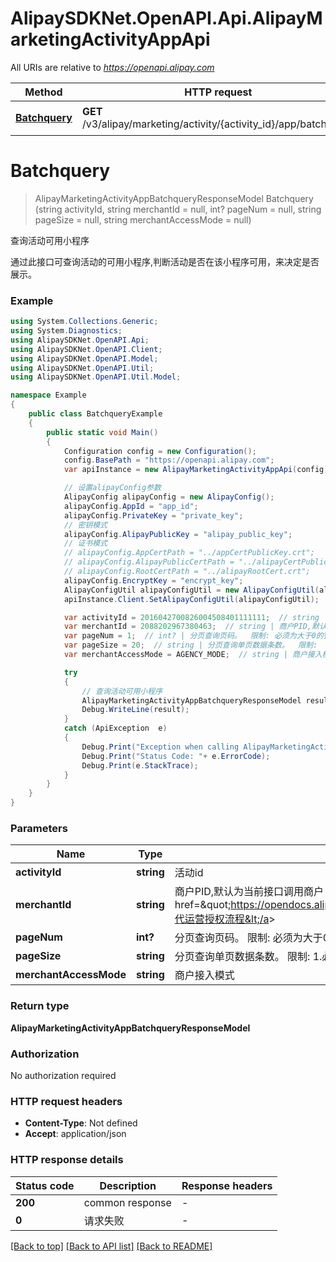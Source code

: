 # AlipaySDKNet.OpenAPI.Api.AlipayMarketingActivityAppApi

All URIs are relative to *https://openapi.alipay.com*

Method | HTTP request | Description
------------- | ------------- | -------------
[**Batchquery**](AlipayMarketingActivityAppApi.md#batchquery) | **GET** /v3/alipay/marketing/activity/{activity_id}/app/batchquery | 查询活动可用小程序


<a name="batchquery"></a>
# **Batchquery**
> AlipayMarketingActivityAppBatchqueryResponseModel Batchquery (string activityId, string merchantId = null, int? pageNum = null, string pageSize = null, string merchantAccessMode = null)

查询活动可用小程序

通过此接口可查询活动的可用小程序,判断活动是否在该小程序可用，来决定是否展示。

### Example
```csharp
using System.Collections.Generic;
using System.Diagnostics;
using AlipaySDKNet.OpenAPI.Api;
using AlipaySDKNet.OpenAPI.Client;
using AlipaySDKNet.OpenAPI.Model;
using AlipaySDKNet.OpenAPI.Util;
using AlipaySDKNet.OpenAPI.Util.Model;

namespace Example
{
    public class BatchqueryExample
    {
        public static void Main()
        {
            Configuration config = new Configuration();
            config.BasePath = "https://openapi.alipay.com";
            var apiInstance = new AlipayMarketingActivityAppApi(config);

            // 设置alipayConfig参数
            AlipayConfig alipayConfig = new AlipayConfig();
            alipayConfig.AppId = "app_id";
            alipayConfig.PrivateKey = "private_key";
            // 密钥模式
            alipayConfig.AlipayPublicKey = "alipay_public_key";
            // 证书模式
            // alipayConfig.AppCertPath = "../appCertPublicKey.crt";
            // alipayConfig.AlipayPublicCertPath = "../alipayCertPublicKey_RSA2.crt";
            // alipayConfig.RootCertPath = "../alipayRootCert.crt";
            alipayConfig.EncryptKey = "encrypt_key";
            AlipayConfigUtil alipayConfigUtil = new AlipayConfigUtil(alipayConfig);
            apiInstance.Client.SetAlipayConfigUtil(alipayConfigUtil);

            var activityId = 2016042700826004508401111111;  // string | 活动id
            var merchantId = 2088202967380463;  // string | 商户PID,默认为当前接口调用商户  限制:  接口调用者必须有商户代运营权限。  <a href=\"https://opendocs.alipay.com/mini/01hm6i#%E4%BB%A3%E8%BF%90%E8%90%A5%E6%8E%88%E6%9D%83\">代运营授权流程</a> (optional) 
            var pageNum = 1;  // int? | 分页查询页码。  限制: 必须为大于0的整数 (optional) 
            var pageSize = 20;  // string | 分页查询单页数据条数。  限制:  1.必须为大于0的整数  2.每页最大值为20 (optional) 
            var merchantAccessMode = AGENCY_MODE;  // string | 商户接入模式 (optional) 

            try
            {
                // 查询活动可用小程序
                AlipayMarketingActivityAppBatchqueryResponseModel result = apiInstance.Batchquery(activityId, merchantId, pageNum, pageSize, merchantAccessMode);
                Debug.WriteLine(result);
            }
            catch (ApiException  e)
            {
                Debug.Print("Exception when calling AlipayMarketingActivityAppApi.Batchquery: " + e.Message );
                Debug.Print("Status Code: "+ e.ErrorCode);
                Debug.Print(e.StackTrace);
            }
        }
    }
}
```

### Parameters

Name | Type | Description  | Notes
------------- | ------------- | ------------- | -------------
 **activityId** | **string**| 活动id | 
 **merchantId** | **string**| 商户PID,默认为当前接口调用商户  限制:  接口调用者必须有商户代运营权限。  &lt;a href&#x3D;\&quot;https://opendocs.alipay.com/mini/01hm6i#%E4%BB%A3%E8%BF%90%E8%90%A5%E6%8E%88%E6%9D%83\&quot;&gt;代运营授权流程&lt;/a&gt; | [optional] 
 **pageNum** | **int?**| 分页查询页码。  限制: 必须为大于0的整数 | [optional] 
 **pageSize** | **string**| 分页查询单页数据条数。  限制:  1.必须为大于0的整数  2.每页最大值为20 | [optional] 
 **merchantAccessMode** | **string**| 商户接入模式 | [optional] 

### Return type

**AlipayMarketingActivityAppBatchqueryResponseModel**

### Authorization

No authorization required

### HTTP request headers

 - **Content-Type**: Not defined
 - **Accept**: application/json


### HTTP response details
| Status code | Description | Response headers |
|-------------|-------------|------------------|
| **200** | common response |  -  |
| **0** | 请求失败 |  -  |

[[Back to top]](#) [[Back to API list]](../README.md#documentation-for-api-endpoints) [[Back to README]](../README.md)

